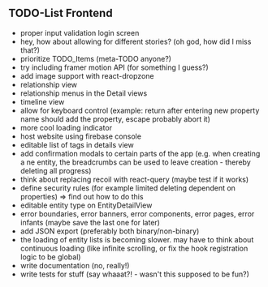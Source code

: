## TODO-List Frontend

- proper input validation login screen
- hey, how about allowing for different stories? (oh god, how did I miss that?)
- prioritize TODO_Items (meta-TODO anyone?)
- try including framer motion API (for something I guess?)
- add image support with react-dropzone
- relationship view
- relationship menus in the Detail views
- timeline view
- allow for keyboard control (example: return after entering new property name should add the property, escape probably abort it)
- more cool loading indicator
- host website using firebase console
- editable list of tags in details view
- add confirmation modals to certain parts of the app (e.g. when creating a ne entity, the breadcrumbs can be used to leave creation - thereby deleting all progress)
- think about replacing recoil with react-query (maybe test if it works)
- define security rules (for example limited deleting dependent on properties) => find out how to do this
- editable entity type on EntityDetailView
- error boundaries, error banners, error components, error pages, error infants (maybe save the last one for later)
- add JSON export (preferably both binary/non-binary)
- the loading of entity lists is becoming slower. may have to think about continuous loading (like infinite scrolling, or fix the hook registration logic to be global)
- write documentation (no, really!)
- write tests for stuff (say whaaat?! - wasn't this supposed to be fun?)
